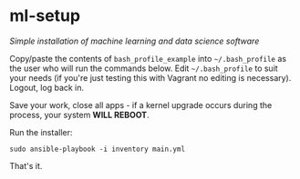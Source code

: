# ml-setup

*Simple installation of machine learning and data science software*

Copy/paste the contents of `bash_profile_example` into `~/.bash_profile` as the user who will run the commands below. Edit `~/.bash_profile` to suit your needs (if you're just testing this with Vagrant no editing is necessary). Logout, log back in.

Save your work, close all apps - if a kernel upgrade occurs during the process, your system **WILL REBOOT**.

Run the installer:

```
sudo ansible-playbook -i inventory main.yml
```

That's it.
